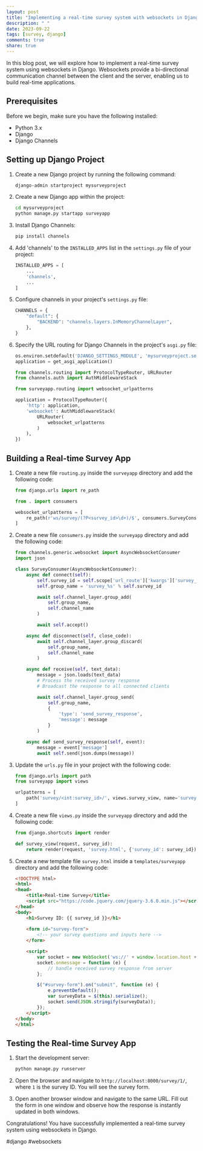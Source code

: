 ```yaml
---
layout: post
title: "Implementing a real-time survey system with websockets in Django"
description: " "
date: 2023-09-22
tags: [survey, django]
comments: true
share: true
---
```


In this blog post, we will explore how to implement a real-time survey system using websockets in Django. Websockets provide a bi-directional communication channel between the client and the server, enabling us to build real-time applications.

## Prerequisites

Before we begin, make sure you have the following installed:

- Python 3.x
- Django
- Django Channels

## Setting up Django Project

1. Create a new Django project by running the following command:
   ```sh
   django-admin startproject mysurveyproject
   ```

2. Create a new Django app within the project:
   ```sh
   cd mysurveyproject
   python manage.py startapp surveyapp
   ```

3. Install Django Channels:
   ```sh
   pip install channels
   ```

4. Add 'channels' to the `INSTALLED_APPS` list in the `settings.py` file of your project:
   ```python
   INSTALLED_APPS = [
       ...
       'channels',
       ...
   ]
   ```

5. Configure channels in your project's `settings.py` file:
   ```python
   CHANNELS = {
       "default": {
           "BACKEND": "channels.layers.InMemoryChannelLayer",
       },
   }
   ```

6. Specify the URL routing for Django Channels in the project's `asgi.py` file:
   ```python
   os.environ.setdefault('DJANGO_SETTINGS_MODULE', 'mysurveyproject.settings')
   application = get_asgi_application()

   from channels.routing import ProtocolTypeRouter, URLRouter
   from channels.auth import AuthMiddlewareStack

   from surveyapp.routing import websocket_urlpatterns

   application = ProtocolTypeRouter({
       'http': application,
       'websocket': AuthMiddlewareStack(
           URLRouter(
               websocket_urlpatterns
           )
       ),
   })
   ```

## Building a Real-time Survey App

1. Create a new file `routing.py` inside the `surveyapp` directory and add the following code:
   ```python
   from django.urls import re_path

   from . import consumers

   websocket_urlpatterns = [
       re_path(r'ws/survey/(?P<survey_id>\d+)/$', consumers.SurveyConsumer.as_asgi())
   ]
   ```

2. Create a new file `consumers.py` inside the `surveyapp` directory and add the following code:
   ```python
   from channels.generic.websocket import AsyncWebsocketConsumer
   import json

   class SurveyConsumer(AsyncWebsocketConsumer):
       async def connect(self):
           self.survey_id = self.scope['url_route']['kwargs']['survey_id']
           self.group_name = 'survey_%s' % self.survey_id

           await self.channel_layer.group_add(
               self.group_name,
               self.channel_name
           )

           await self.accept()

       async def disconnect(self, close_code):
           await self.channel_layer.group_discard(
               self.group_name,
               self.channel_name
           )

       async def receive(self, text_data):
           message = json.loads(text_data)
           # Process the received survey response
           # Broadcast the response to all connected clients

           await self.channel_layer.group_send(
               self.group_name,
               {
                   'type': 'send_survey_response',
                   'message': message
               }
           )

       async def send_survey_response(self, event):
           message = event['message']
           await self.send(json.dumps(message))
   ```

3. Update the `urls.py` file in your project with the following code:
   ```python
   from django.urls import path
   from surveyapp import views

   urlpatterns = [
       path('survey/<int:survey_id>/', views.survey_view, name='survey'),
   ]
   ```

4. Create a new file `views.py` inside the `surveyapp` directory and add the following code:
   ```python
   from django.shortcuts import render

   def survey_view(request, survey_id):
       return render(request, 'survey.html', {'survey_id': survey_id})
   ```

5. Create a new template file `survey.html` inside a `templates/surveyapp` directory and add the following code:
   ```html
   <!DOCTYPE html>
   <html>
   <head>
       <title>Real-time Survey</title>
       <script src="https://code.jquery.com/jquery-3.6.0.min.js"></script>
   </head>
   <body>
       <h1>Survey ID: {{ survey_id }}</h1>
       
       <form id="survey-form">
           <!-- your survey questions and inputs here -->
       </form>

       <script>
           var socket = new WebSocket('ws://' + window.location.host + '/ws/survey/{{ survey_id }}/');
           socket.onmessage = function (e) {
               // handle received survey response from server
           };

           $("#survey-form").on("submit", function (e) {
               e.preventDefault();
               var surveyData = $(this).serialize();
               socket.send(JSON.stringify(surveyData));
           });
       </script>
   </body>
   </html>
   ```

## Testing the Real-time Survey App

1. Start the development server:
   ```sh
   python manage.py runserver
   ```

2. Open the browser and navigate to `http://localhost:8000/survey/1/`, where `1` is the survey ID. You will see the survey form.

3. Open another browser window and navigate to the same URL. Fill out the form in one window and observe how the response is instantly updated in both windows.

Congratulations! You have successfully implemented a real-time survey system using websockets in Django.

#django #websockets